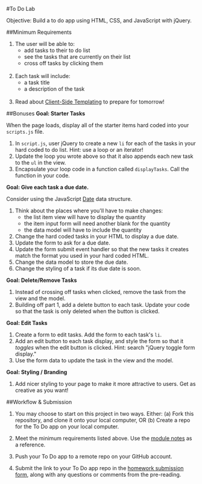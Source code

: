 #To Do Lab

Objective: Build a to do app using HTML, CSS, and JavaScript with jQuery.

##Minimum Requirements

1. The user will be able to:
	* add tasks to their to do list
	* see the tasks that are currently on their list
	* cross off tasks by clicking them
	<br><br>
2. Each task will include:
	* a task title
	* a description of the task
	<br><br>
3. Read about [Client-Side Templating](http://www.smashingmagazine.com/2012/12/05/client-side-templating/) to prepare for tomorrow!

##Bonuses
**Goal: Starter Tasks**

When the page loads, display all of the starter items hard coded into your `scripts.js` file.

1. In `script.js`, user jQuery to create a new `li` for each of the tasks in your hard coded to do list. Hint: use a loop or an iterator!
2. Update the loop you wrote above so that it also appends each new task to the `ul` in the view.
3. Encapsulate your loop code in a function called `displayTasks`. Call the function in your code.

**Goal: Give each task a due date.**

Consider using the JavaScript [Date](https://developer.mozilla.org/en-US/docs/Web/JavaScript/Reference/Global_Objects/Date) data structure.

1. Think about the places where you'll have to make changes:
	* the list item view will have to display the quantity
	* the item input form will need another blank for the quantity
	* the data model will have to include the quantity
2. Change the hard coded tasks in your HTML to display a due date.
3. Update the form to ask for a due date.
4. Update the form submit event handler so that the new tasks it creates match the format you used in your hard coded HTML.
5. Change the data model to store the due date.
1. Change the styling of a task if its due date is soon.

**Goal: Delete/Remove Tasks**

1. Instead of crossing off tasks when clicked, remove the task from the view and the model.
1. Building off part 1, add a delete button to each task. Update your code so that the task is only deleted when the button is clicked.

**Goal: Edit Tasks**

1. Create a form to edit tasks. Add the form to each task's `li`.
1. Add an edit button to each task display, and style the form so that it *toggles* when the edit button is clicked. Hint: search "jQuery toggle form display."
1. Use the form data to update the task in the view and the model.

**Goal: Styling / Branding**

1. Add nicer styling to your page to make it more attractive to users. Get as creative as you want!  

##Workflow & Submission

1. You may choose to start on this project in two ways. Either:
  (a) Fork this repository, and clone it onto your local computer, OR
	(b) Create a repo for the To Do app on your local computer.

1. Meet the minimum requirements listed above. Use the [module notes]() as a reference.  

1. Push your To Do app to a remote repo on your GitHub account.

1. Submit the link to your To Do app repo in the [homework submission form](), along with any questions or comments from the pre-reading.

